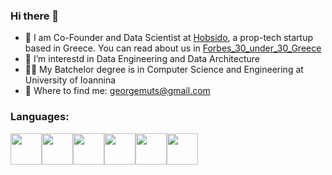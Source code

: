 ### Hi there 👋

- :office: I am Co-Founder and Data Scientist at [Hobsido](https://hobsido.com/), a prop-tech startup based in Greece. You can read about us in [Forbes_30_under_30_Greece]([https://startupper.gr/slider/93546/hobsido-pos-mia-neaniki-startup-erchetai-na-allaxei-ta-dedomena-tou-ellinikou-real-estate/](https://www.forbesgreece.gr/forbes-30-under-30-2024/3753226/hobsido-me-stoxo-ton-psifiako-metasximatismo-tou-real-estate)) 
- 🔭 I’m interestd in Data Engineering and Data Architecture
- :man_student: My Batchelor degree is in Computer Science and Engineering at University of Ioannina
- :email: Where to find me: georgemuts@gmail.com

### Languages:
 <img height=50 src="https://cdn.jsdelivr.net/gh/devicons/devicon/icons/python/python-original.svg"/><img height=50 src="https://cdn.jsdelivr.net/gh/devicons/devicon/icons/mysql/mysql-original-wordmark.svg"/><img height=50 
src="https://cdn.jsdelivr.net/gh/devicons/devicon/icons/postgresql/postgresql-original-wordmark.svg"/><img height=50 
src="https://cdn.jsdelivr.net/gh/devicons/devicon/icons/c/c-original.svg"/><img height=50 
src="https://cdn.jsdelivr.net/gh/devicons/devicon/icons/cplusplus/cplusplus-original.svg"/><img height=50 
src="https://cdn.jsdelivr.net/gh/devicons/devicon/icons/java/java-original-wordmark.svg"/>




<!--
**Georgemouts/Georgemouts** is a ✨ _special_ ✨ repository because its `README.md` (this file) appears on your GitHub profile.

Here are some ideas to get you started:

- 🔭 I’m currently working on ...
- 🌱 I’m currently learning ...
- 👯 I’m looking to collaborate on ...
- 🤔 I’m looking for help with ...
- 💬 Ask me about ...
- 📫 How to reach me: ...
- 😄 Pronouns: ...
- ⚡ Fun fact: ...
-->
